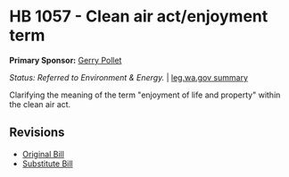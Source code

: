 # HB 1057 - Clean air act/enjoyment term
**Primary Sponsor:** [Gerry Pollet](/person/leg/gerry.pollet.md)

*Status: Referred to Environment & Energy.* | [leg.wa.gov summary](https://app.leg.wa.gov/billsummary?BillNumber=1057&Year=2021)

Clarifying the meaning of the term "enjoyment of life and property" within the clean air act.

## Revisions
* [Original Bill](1/)
* [Substitute Bill](S/)